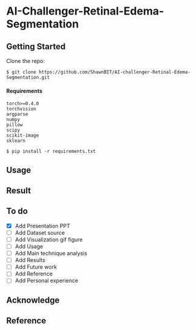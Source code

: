 # AI-Challenger-Retinal-Edema-Segmentation

## Getting Started

Clone the repo:

  ```
  $ git clone https://github.com/ShawnBIT/AI-challenger-Retinal-Edema-Segmentation.git
  ```

#### Requirements
 ```
torch>=0.4.0
torchvision
argparse
numpy
pillow
scipy
scikit-image
sklearn
 ```
  ```
  $ pip install -r requirements.txt
  ```
## Usage

## Result

## To do
- [x] Add Presentation PPT
- [ ] Add Dataset source
- [ ] Add Visualization gif figure
- [ ] Add Usage
- [ ] Add Main technique analysis
- [ ] Add Results
- [ ] Add Future work
- [ ] Add Reference
- [ ] Add Personal experience

## Acknowledge

## Reference
  
